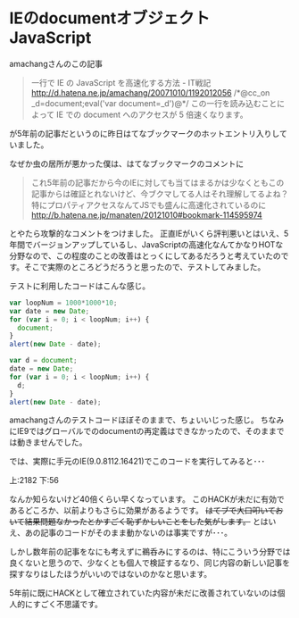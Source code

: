 IEのdocumentオブジェクト
JavaScript
=====
amachangさんのこの記事
<blockquote>
一行で IE の JavaScript を高速化する方法 - IT戦記
<a href="http://d.hatena.ne.jp/amachang/20071010/1192012056">http://d.hatena.ne.jp/amachang/20071010/1192012056</a>
/*@cc_on _d=document;eval('var document=_d')@*/
この一行を読み込むことによって IE での document へのアクセスが 5 倍速くなります。
</blockquote>
が5年前の記事だというのに昨日はてなブックマークのホットエントリ入りしていました。

なぜか虫の居所が悪かった僕は、はてなブックマークのコメントに

<blockquote>
これ5年前の記事だから今のIEに対しても当てはまるかは少なくともこの記事からは確証とれないけど、今ブクマしてる人はそれ理解してるよね？特にプロパティアクセスなんてJSでも盛んに高速化されているのに
<a href="http://b.hatena.ne.jp/manaten/20121010#bookmark-114595974">http://b.hatena.ne.jp/manaten/20121010#bookmark-114595974</a>
</blockquote>

とやたら攻撃的なコメントをつけました。
正直IEがいくら評判悪いとはいえ、5年間でバージョンアップしているし、JavaScriptの高速化なんてかなりHOTな分野なので、この程度のことの改善はとっくにしてあるだろうと考えていたのです。そこで実際のところどうだろうと思ったので、テストしてみました。
<!--more-->
テストに利用したコードはこんな感じ。
```javascript
var loopNum = 1000*1000*10;
var date = new Date;
for (var i = 0; i < loopNum; i++) {
  document;
}
alert(new Date - date);

var d = document;
date = new Date;
for (var i = 0; i < loopNum; i++) {
  d;
}
alert(new Date - date);
```
amachangさんのテストコードほぼそのままで、ちょいいじった感じ。
ちなみにIE9ではグローバルでのdocumentの再定義はできなかったので、そのままでは動きませんでした。

では、実際に手元のIE(9.0.8112.16421)でこのコードを実行してみると･･･

上:2182
下:56

なんか知らないけど40倍くらい早くなっています。
このHACKが未だに有効であるどころか、以前よりもさらに効果があるようです。
<del datetime="2012-10-10T17:46:20+00:00">はてブで大口叩いておいて結果問題なかったとかすごく恥ずかしいことをした気がします。</del>
とはいえ、あの記事のコードがそのまま動かないのは事実ですが･･･。

しかし数年前の記事をなにも考えずに鵜呑みにするのは、特にこういう分野では良くないと思うので、少なくとも個人で検証するなり、同じ内容の新しい記事を探すなりはしたほうがいいのではないのかなと思います。

5年前に既にHACKとして確立されていた内容が未だに改善されていないのは個人的にすごく不思議です。
